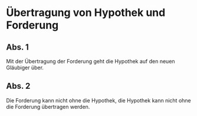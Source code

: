 # Übertragung von Hypothek und Forderung



## Abs. 1

 Mit der Übertragung der Forderung geht die Hypothek auf den neuen Gläubiger über.

## Abs. 2

 Die Forderung kann nicht ohne die Hypothek, die Hypothek kann nicht ohne die Forderung übertragen werden. 

